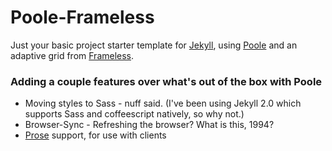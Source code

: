 # Poole-Frameless

Just your basic project starter template for [Jekyll](#), using [Poole](#) and an adaptive grid from [Frameless](#).

### Adding a couple features over what's out of the box with Poole

* Moving styles to Sass - nuff said. (I've been using Jekyll 2.0 which supports Sass and coffeescript natively, so why not.)
* Browser-Sync - Refreshing the browser? What is this, 1994?
* [Prose](http://prose.io) support, for use with clients

